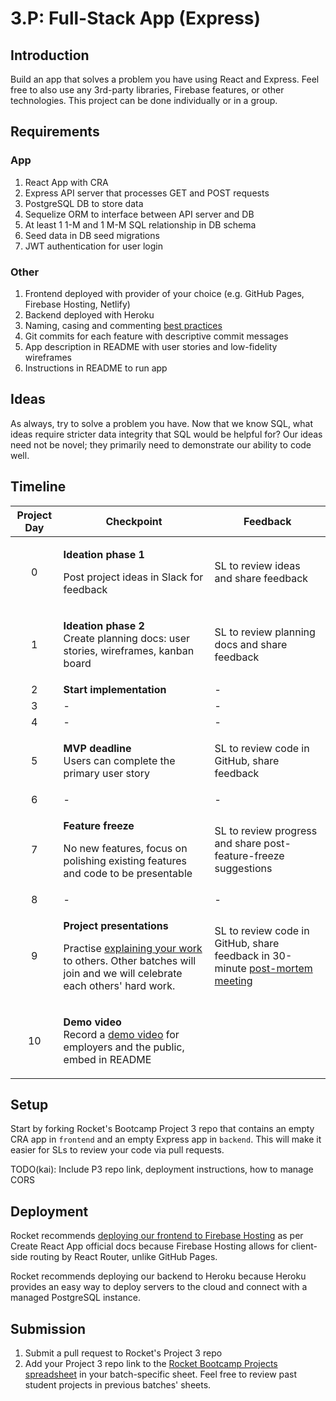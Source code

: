 # 3.P: Full-Stack App (Express)

## Introduction

Build an app that solves a problem you have using React and Express. Feel free to also use any 3rd-party libraries, Firebase features, or other technologies. This project can be done individually or in a group.

## Requirements

### App

1. React App with CRA
2. Express API server that processes GET and POST requests
3. PostgreSQL DB to store data
4. Sequelize ORM to interface between API server and DB
5. At least 1 1-M and 1 M-M SQL relationship in DB schema
6. Seed data in DB seed migrations
7. JWT authentication for user login

### Other

1. Frontend deployed with provider of your choice (e.g. GitHub Pages, Firebase Hosting, Netlify)
2. Backend deployed with Heroku
3. Naming, casing and commenting [best practices](../general-reference/naming-casing-and-commenting-conventions.md)
4. Git commits for each feature with descriptive commit messages
5. App description in README with user stories and low-fidelity wireframes
6. Instructions in README to run app

## Ideas

As always, try to solve a problem you have. Now that we know SQL, what ideas require stricter data integrity that SQL would be helpful for? Our ideas need not be novel; they primarily need to demonstrate our ability to code well.

## Timeline

| Project Day | Checkpoint                                                                                                                                                                                                                        | Feedback                                                                                                                       |
| :---------: | --------------------------------------------------------------------------------------------------------------------------------------------------------------------------------------------------------------------------------- | ------------------------------------------------------------------------------------------------------------------------------ |
|      0      | <p><strong>Ideation phase 1</strong></p><p>Post project ideas in Slack for feedback</p>                                                                                                                                           | SL to review ideas and share feedback                                                                                          |
|      1      | <p><strong>Ideation phase 2</strong><br>Create planning docs: user stories, wireframes, kanban board</p>                                                                                                                          | SL to review planning docs and share feedback                                                                                  |
|      2      | **Start implementation**                                                                                                                                                                                                          | -                                                                                                                              |
|      3      | -                                                                                                                                                                                                                                 | -                                                                                                                              |
|      4      | -                                                                                                                                                                                                                                 | -                                                                                                                              |
|      5      | <p><strong>MVP deadline</strong><br>Users can complete the primary user story</p>                                                                                                                                                 | SL to review code in GitHub, share feedback                                                                                    |
|      6      | -                                                                                                                                                                                                                                 | -                                                                                                                              |
|      7      | <p><strong>Feature freeze</strong></p><p>No new features, focus on polishing existing features and code to be presentable</p>                                                                                                     | SL to review progress and share post-feature-freeze suggestions                                                                |
|      8      | -                                                                                                                                                                                                                                 | -                                                                                                                              |
|      9      | <p><strong>Project presentations</strong></p><p>Practise <a href="../logistics/course-methodology.md#presentations">explaining your work</a> to others. Other batches will join and we will celebrate each others' hard work.</p> | SL to review code in GitHub, share feedback in 30-minute [post-mortem meeting](../logistics/course-methodology.md#post-mortem) |
|      10     | <p><strong>Demo video</strong><br>Record a <a href="../logistics/course-methodology.md#demo-video">demo video</a> for employers and the public, embed in README</p>                                                               |                                                                                                                                |

## Setup

Start by forking Rocket's Bootcamp Project 3 repo that contains an empty CRA app in `frontend` and an empty Express app in `backend`. This will make it easier for SLs to review your code via pull requests.

TODO(kai): Include P3 repo link, deployment instructions, how to manage CORS

## Deployment

Rocket recommends [deploying our frontend to Firebase Hosting](https://create-react-app.dev/docs/deployment/#firebase) as per Create React App official docs because Firebase Hosting allows for client-side routing by React Router, unlike GitHub Pages.

Rocket recommends deploying our backend to Heroku because Heroku provides an easy way to deploy servers to the cloud and connect with a managed PostgreSQL instance.

## Submission

1. Submit a pull request to Rocket's Project 3 repo
2. Add your Project 3 repo link to the [Rocket Bootcamp Projects spreadsheet](https://docs.google.com/spreadsheets/d/1YZ39naj5E6mNNkQ1akR\_FgeFO\_kM6aWCAr8zqrFOkt4/edit?usp=sharing) in your batch-specific sheet. Feel free to review past student projects in previous batches' sheets.
